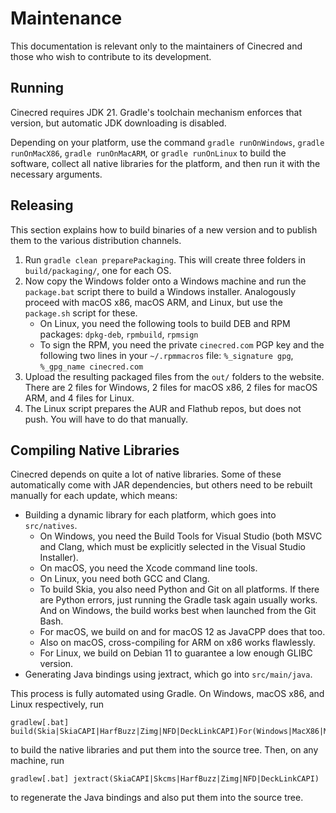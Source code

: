 Maintenance
===========

This documentation is relevant only to the maintainers of Cinecred and those who
wish to contribute to its development.


Running
-------

Cinecred requires JDK 21. Gradle's toolchain mechanism enforces that version,
but automatic JDK downloading is disabled.

Depending on your platform, use the command `gradle runOnWindows`,
`gradle runOnMacX86`, `gradle runOnMacARM`, or `gradle runOnLinux` to build the
software, collect all native libraries for the platform, and then run it with
the necessary arguments.


Releasing
---------

This section explains how to build binaries of a new version and to publish them
to the various distribution channels.

1. Run `gradle clean preparePackaging`.
   This will create three folders in `build/packaging/`, one for each OS.
2. Now copy the Windows folder onto a Windows machine and run the `package.bat`
   script there to build a Windows installer.
   Analogously proceed with macOS x86, macOS ARM, and Linux, but use the
   `package.sh` script for these.
    * On Linux, you need the following tools to build DEB and RPM
      packages: `dpkg-deb`, `rpmbuild`, `rpmsign`
    * To sign the RPM, you need the private `cinecred.com` PGP key and the
      following two lines in your `~/.rpmmacros`
      file: `%_signature gpg`, `%_gpg_name cinecred.com`
3. Upload the resulting packaged files from the `out/` folders to the website.
   There are 2 files for Windows, 2 files for macOS x86, 2 files for macOS ARM,
   and 4 files for Linux.
4. The Linux script prepares the AUR and Flathub repos, but does not push.
   You will have to do that manually.


Compiling Native Libraries
--------------------------

Cinecred depends on quite a lot of native libraries. Some of these automatically
come with JAR dependencies, but others need to be rebuilt manually for each
update, which means:

- Building a dynamic library for each platform, which goes into `src/natives`.
    - On Windows, you need the Build Tools for Visual Studio (both MSVC and
      Clang, which must be explicitly selected in the Visual Studio Installer).
    - On macOS, you need the Xcode command line tools.
    - On Linux, you need both GCC and Clang.
    - To build Skia, you also need Python and Git on all platforms. If there are
      Python errors, just running the Gradle task again usually works. And on
      Windows, the build works best when launched from the Git Bash.
    - For macOS, we build on and for macOS 12 as JavaCPP does that too.
    - Also on macOS, cross-compiling for ARM on x86 works flawlessly.
    - For Linux, we build on Debian 11 to guarantee a low enough GLIBC version.
- Generating Java bindings using jextract, which go into `src/main/java`.

This process is fully automated using Gradle. On Windows, macOS x86, and Linux
respectively, run

    gradlew[.bat] build(Skia|SkiaCAPI|HarfBuzz|Zimg|NFD|DeckLinkCAPI)For(Windows|MacX86|MacARM|Linux)

to build the native libraries and put them into the source tree. Then, on any
machine, run

    gradlew[.bat] jextract(SkiaCAPI|Skcms|HarfBuzz|Zimg|NFD|DeckLinkCAPI)

to regenerate the Java bindings and also put them into the source tree.
